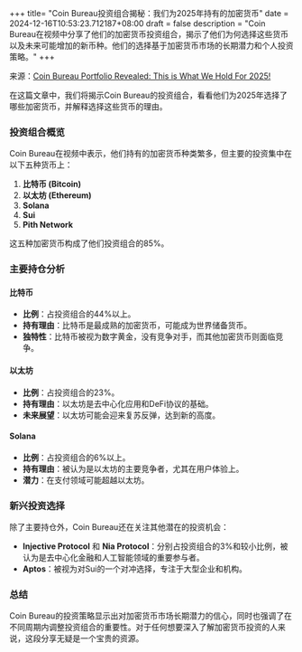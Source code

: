 +++
title= "Coin Bureau投资组合揭秘：我们为2025年持有的加密货币"
date = 2024-12-16T10:53:23.712187+08:00
draft = false
description = "Coin Bureau在视频中分享了他们的加密货币投资组合，揭示了他们为何选择这些货币以及未来可能增加的新币种。他们的选择基于加密货币市场的长期潜力和个人投资策略。"
+++

来源：[Coin Bureau Portfolio Revealed: This is What We Hold For 2025!](https://www.youtube.com/watch?v=S6D3SjRU2Hw)

在这篇文章中，我们将揭示Coin Bureau的投资组合，看看他们为2025年选择了哪些加密货币，并解释选择这些货币的理由。

### 投资组合概览

Coin Bureau在视频中表示，他们持有的加密货币种类繁多，但主要的投资集中在以下五种货币上：

1. **比特币 (Bitcoin)**
2. **以太坊 (Ethereum)**
3. **Solana**
4. **Sui**
5. **Pith Network**

这五种加密货币构成了他们投资组合的85%。

### 主要持仓分析

#### 比特币

- **比例**：占投资组合的44%以上。
- **持有理由**：比特币是最成熟的加密货币，可能成为世界储备货币。
- **独特性**：比特币被视为数字黄金，没有竞争对手，而其他加密货币则面临竞争。

#### 以太坊

- **比例**：占投资组合的23%。
- **持有理由**：以太坊是去中心化应用和DeFi协议的基础。
- **未来展望**：以太坊可能会迎来复苏反弹，达到新的高度。

#### Solana

- **比例**：占投资组合的6%以上。
- **持有理由**：被认为是以太坊的主要竞争者，尤其在用户体验上。
- **潜力**：在支付领域可能超越以太坊。

### 新兴投资选择

除了主要持仓外，Coin Bureau还在关注其他潜在的投资机会：

- **Injective Protocol** 和 **Nia Protocol**：分别占投资组合的3%和较小比例，被认为是去中心化金融和人工智能领域的重要参与者。
- **Aptos**：被视为对Sui的一个对冲选择，专注于大型企业和机构。

### 总结

Coin Bureau的投资策略显示出对加密货币市场长期潜力的信心，同时也强调了在不同周期内调整投资组合的重要性。对于任何想要深入了解加密货币投资的人来说，这段分享无疑是一个宝贵的资源。